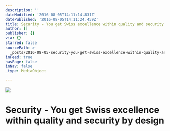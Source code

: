 ```yaml
---
description: ''
dateModified: '2016-08-05T14:11:14.831Z'
datePublished: '2016-08-05T14:11:24.459Z'
title: Security - You get Swiss excellence within quality and security by design
author: []
publisher: {}
via: {}
starred: false
sourcePath: >-
  _posts/2016-08-05-security-you-get-swiss-excellence-within-quality-and-secur.md
inFeed: true
hasPage: false
inNav: false
_type: MediaObject

---
```

![](https://the-grid-user-content.s3-us-west-2.amazonaws.com/69291383-e663-4e86-80a7-ef1e3c3fe65f.png)

# Security - You get Swiss excellence within quality and security by design